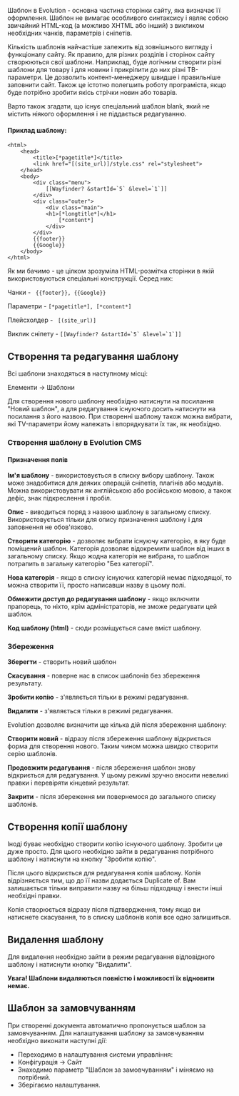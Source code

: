 Шаблон в Evolution - основна частина сторінки сайту, яка визначає її оформлення. Шаблон не вимагає особливого синтаксису і являє собою звичайний HTML-код (а можливо XHTML або інший) з викликом необхідних чанків, параметрів і сніпетів.

Кількість шаблонів найчастіше залежить від зовнішнього вигляду і функціоналу сайту. Як правило, для різних розділів і сторінок сайту створюються свої шаблони. Наприклад, буде логічним створити різні шаблони для товару і для новини і прикріпити до них різні ТВ-параметри. Це дозволить контент-менеджеру швидше і правильніше заповнити сайт. Також це істотно полегшить роботу програміста, якщо буде потрібно зробити якісь стрічки новин або товарів.

Варто також згадати, що існує спеціальний шаблон blank, який не містить ніякого оформлення і не піддається редагуванню.

#### Приклад шаблону:
````
<html>
    <head>
        <title>[*pagetitle*]</title>
        <link href="[(site_url)]/style.css" rel="stylesheet">
    </head>
    <body>
        <div class="menu">
            [[Wayfinder? &startId=`5` &level=`1`]]
        </div>
        <div class="outer">
            <div class="main">
            <h1>[*longtitle*]</h1>
                [*content*]
            </div>
        </div>
        {{footer}}
        {{Google}}
    </body>
</html>
````

Як ми бачимо - це цілком зрозуміла HTML-розмітка сторінки в якій використовуються спеціальні конструкції. Серед них:

Чанки - ```` {{footer}}, {{Google}}````

Параметри - ````[*pagetitle*], [*content*]````

Плейсхолдер - ````  [(site_url)] ````

Виклик сніпету - ````[[Wayfinder? &startId=`5` &level=`1`]]````

## Створення та редагування шаблону

Всі шаблони знаходяться в наступному місці:

Елементи → Шаблони

Для створення нового шаблону необхідно натиснути на посилання "Новий шаблон", а для редагування існуючого досить натиснути на посилання з його назвою.
При створенні шаблону також можна вибрати, які TV-параметри йому належать і впорядкувати їх так, як необхідно.

### Створення шаблону в Evolution CMS

#### Призначення полів

**Ім'я шаблону** - використовується в списку вибору шаблону. Також може знадобитися для деяких операцій сніпетів, плагінів або модулів. Можна використовувати як англійською або російською мовою, а також дефіс, знак підкреслення і пробіл.

**Опис** - виводиться поряд з назвою шаблону в загальному списку. Використовується тільки для опису призначення шаблону і для заповнення не обов'язково.

**Створити категорію** - дозволяє вибрати існуючу категорію, в яку буде поміщений шаблон. Категорія дозволяє відокремити шаблон від інших в загальному списку. Якщо жодна категорія не вибрана, то шаблон потрапить в загальну категорію "Без категорії".

**Нова категорія** - якщо в списку існуючих категорій немає підходящої, то можна створити її, просто написавши назву в цьому полі.

**Обмежити доступ до редагування шаблону** - якщо включити прапорець, то ніхто, крім адміністраторів, не зможе редагувати цей шаблон.

**Код шаблону (html)** - сюди розміщується саме вміст шаблону.

### Збереження

**Зберегти** - створить новий шаблон

**Скасування** - поверне нас в список шаблонів без збереження результату.

**Зробити копію** - з'являється тільки в режимі редагування.

**Видалити** - з'являється тільки в режимі редагування.

Evolution дозволяє визначити ще кілька дій після збереження шаблону:

**Створити новий** - відразу після збереження шаблону відкриється форма для створення нового. Таким чином можна швидко створити серію шаблонів.

**Продовжити редагування** - після збереження шаблон знову відкриється для редагування. У цьому режимі зручно вносити невеликі правки і перевіряти кінцевий результат.

**Закрити** - після збереження ми повернемося до загального списку шаблонів.

## Створення копії шаблону

Іноді буває необхідно створити копію існуючого шаблону. Зробити це дуже просто. Для цього необхідно зайти в редагування потрібного шаблону і натиснути на кнопку "Зробити копію".

Після цього відкриється для редагування копія шаблону. Копія відрізняється тим, що до її назви додається Duplicate of. Вам залишається тільки виправити назву на більш підходящу і внести інші необхідні правки.

Копія створюється відразу після підтвердження, тому якщо ви натиснете скасування, то в списку шаблонів копія все одно залишиться.

## Видалення шаблону

Для видалення необхідно зайти в режим редагування відповідного шаблону і натиснути кнопку "Видалити".

**Увага! Шаблони видаляються повністю і можливості їх відновити немає.**

## Шаблон за замовчуванням

При створенні документа автоматично пропонується шаблон за замовчуванням. Для налаштування шаблону за замовчуванням необхідно виконати наступні дії:

- Переходимо в налаштування системи управління:
- Конфігурація → Сайт
- Знаходимо параметр "Шаблон за замовчуванням" і міняємо на потрібний.
- Зберігаємо налаштування.

